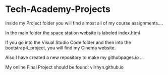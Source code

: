# Tech-Academy-Projects


Inside my Project folder you will find almost all of my course assignments.... 

In the main folder the space station website is labeled index.html

If you go into the Visual Studio Code folder and then into the bootstrap4_project, you will find my Cinema website. 

Also I have created a new repository to make my githubpages.io ... 

My online Final Project should be found: vilrhyn.github.io
